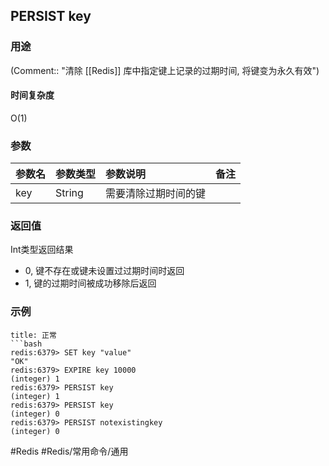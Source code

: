 ## PERSIST key

### 用途
(Comment:: "清除 [[Redis]] 库中指定键上记录的过期时间, 将键变为永久有效")

#### 时间复杂度
O(1)

### 参数
|参数名|参数类型|参数说明|备注|
|:-|:-|:-|:-|
|key|String|需要清除过期时间的键||

### 返回值
Int类型返回结果
- 0, 键不存在或键未设置过过期时间时返回
- 1, 键的过期时间被成功移除后返回

### 示例
```ad-info
title: 正常
```bash
redis:6379> SET key "value"
"OK"
redis:6379> EXPIRE key 10000
(integer) 1
redis:6379> PERSIST key
(integer) 1
redis:6379> PERSIST key
(integer) 0
redis:6379> PERSIST notexistingkey
(integer) 0
```

#Redis #Redis/常用命令/通用 